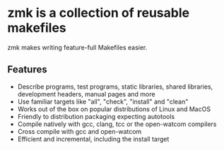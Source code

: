 # zmk is a collection of reusable makefiles

zmk makes writing feature-full Makefiles easier.

## Features

 - Describe programs, test programs, static libraries, shared libraries,
   development headers, manual pages and more
 - Use familiar targets like "all", "check", "install" and "clean"
 - Works out of the box on popular distributions of Linux and MacOS
 - Friendly to distribution packaging expecting autotools
 - Compile natively with gcc, clang, tcc or the open-watcom compilers
 - Cross compile with gcc and open-watcom
 - Efficient and incremental, including the install target
